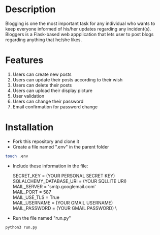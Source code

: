 # Description
Blogging is one the most important task for any individual who wants to keep everyone informed of his/her updates regarding any incident(s). Bloggers is a Flask-based web appplication that lets user to post blogs regarding anything that he/she likes. 

# Features
1. Users can create new posts
2. Users can update their posts according to their wish
3. Users can delete their posts
4. Users can upload their display picture
5. User validation
6. Users can change their password
7. Email confirmation for password change

# Installation
* Fork this repository and clone it
* Create a file named ".env" in the parent folder
```bash
touch .env
```
* Include these information in the file:

    SECRET_KEY = (YOUR PERSONAL SECRET KEY) \
    SQLALCHEMY_DATABASE_URI = (YOUR SQLLITE URI) \
    MAIL_SERVER = 'smtp.googlemail.com' \
    MAIL_PORT = 587 \
    MAIL_USE_TLS = True \
    MAIL_USERNAME = (YOUR GMAIL USERNAME) \
    MAIL_PASSWORD = (YOUR GMAIL PASSWORD) \

* Run the file named "run.py"
```bash
python3 run.py
```
